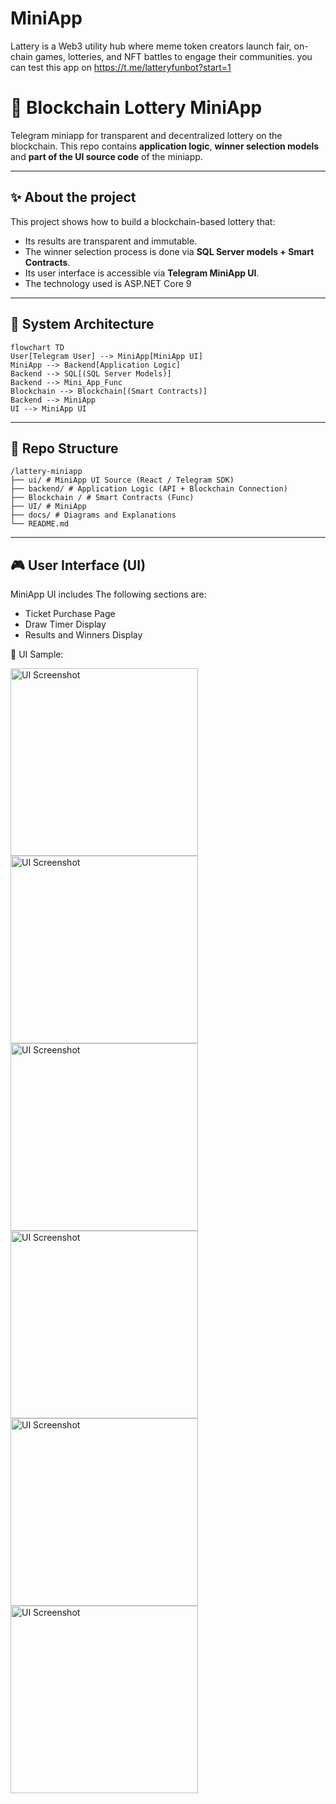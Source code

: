 # MiniApp
Lattery is a Web3 utility hub where meme token creators launch fair, on-chain games, lotteries, and NFT battles to engage their communities. you can test this app on https://t.me/latteryfunbot?start=1

# 🎲 Blockchain Lottery MiniApp

Telegram miniapp for transparent and decentralized lottery on the blockchain.
This repo contains **application logic**, **winner selection models** and **part of the UI source code** of the miniapp.

---

## ✨ About the project

This project shows how to build a blockchain-based lottery that:

* Its results are transparent and immutable.
* The winner selection process is done via **SQL Server models + Smart Contracts**.
* Its user interface is accessible via **Telegram MiniApp UI**.
* The technology used is ASP.NET Core 9

---

## 🧩 System Architecture

```mermaid
flowchart TD
User[Telegram User] --> MiniApp[MiniApp UI]
MiniApp --> Backend[Application Logic]
Backend --> SQL[(SQL Server Models)]
Backend --> Mini_App_Func
Blockchain --> Blockchain[(Smart Contracts)]
Backend --> MiniApp
UI --> MiniApp UI
```

---

## 📂 Repo Structure

```
/lattery-miniapp
├── ui/ # MiniApp UI Source (React / Telegram SDK)
├── backend/ # Application Logic (API + Blockchain Connection)
├── Blockchain / # Smart Contracts (Func)
├── UI/ # MiniApp
├── docs/ # Diagrams and Explanations
└── README.md
```

---

## 🎮 User Interface (UI)
MiniApp UI includes The following sections are:

* Ticket Purchase Page
* Draw Timer Display
* Results and Winners Display

📸 UI Sample:

<img src="docs/img/intro.png?raw=true" alt="UI Screenshot" width="300"/>
<img src="docs/img/Dashboard.png?raw=true" alt="UI Screenshot" width="300"/>
<img src="docs/img/Tasks.png?raw=true" alt="UI Screenshot" width="300"/>
<img src="docs/img/Buy.png?raw=true" alt="UI Screenshot" width="300"/>
<img src="docs/img/Random.png?raw=true" alt="UI Screenshot" width="300"/>
<img src="docs/img/Transactions.png?raw=true" alt="UI Screenshot" width="300"/>



